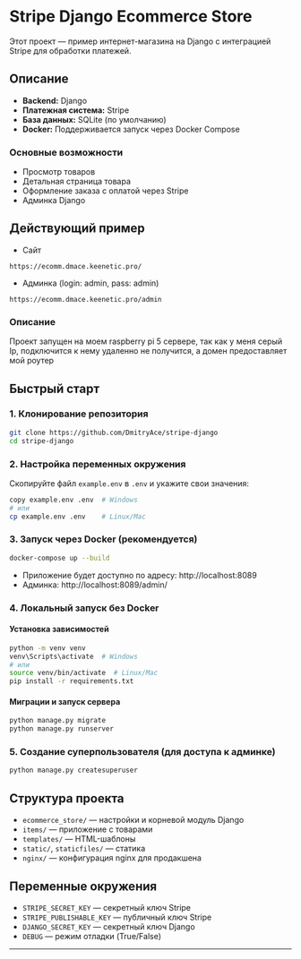 # Stripe Django Ecommerce Store

Этот проект — пример интернет-магазина на Django с интеграцией Stripe для обработки платежей.

## Описание

- **Backend:** Django
- **Платежная система:** Stripe
- **База данных:** SQLite (по умолчанию)
- **Docker:** Поддерживается запуск через Docker Compose

### Основные возможности
- Просмотр товаров
- Детальная страница товара
- Оформление заказа с оплатой через Stripe
- Админка Django


## Действующий пример
- Сайт
```url
https://ecomm.dmace.keenetic.pro/
```
 - Админка (login: admin, pass: admin)
```url
https://ecomm.dmace.keenetic.pro/admin
```

### Описание
Проект запущен на моем raspberry pi 5 сервере, так как у меня серый Ip, подключится к нему удаленно не получится, а домен предоставляет мой роутер

## Быстрый старт

### 1. Клонирование репозитория
```bash
git clone https://github.com/DmitryAce/stripe-django
cd stripe-django
```

### 2. Настройка переменных окружения

Скопируйте файл `example.env` в `.env` и укажите свои значения:
```bash
copy example.env .env  # Windows
# или
cp example.env .env    # Linux/Mac
```

### 3. Запуск через Docker (рекомендуется)

```bash
docker-compose up --build
```

- Приложение будет доступно по адресу: http://localhost:8089
- Админка: http://localhost:8089/admin/

### 4. Локальный запуск без Docker

#### Установка зависимостей
```bash
python -m venv venv
venv\Scripts\activate  # Windows
# или
source venv/bin/activate  # Linux/Mac
pip install -r requirements.txt
```

#### Миграции и запуск сервера
```bash
python manage.py migrate
python manage.py runserver
```

### 5. Создание суперпользователя (для доступа к админке)
```bash
python manage.py createsuperuser
```

## Структура проекта
- `ecommerce_store/` — настройки и корневой модуль Django
- `items/` — приложение с товарами
- `templates/` — HTML-шаблоны
- `static/`, `staticfiles/` — статика
- `nginx/` — конфигурация nginx для продакшена

## Переменные окружения
- `STRIPE_SECRET_KEY` — секретный ключ Stripe
- `STRIPE_PUBLISHABLE_KEY` — публичный ключ Stripe
- `DJANGO_SECRET_KEY` — секретный ключ Django
- `DEBUG` — режим отладки (True/False)
---
